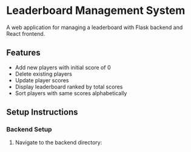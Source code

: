 # Leaderboard Management System

A web application for managing a leaderboard with Flask backend and React frontend.

## Features

- Add new players with initial score of 0
- Delete existing players
- Update player scores
- Display leaderboard ranked by total scores
- Sort players with same scores alphabetically

## Setup Instructions

### Backend Setup

1. Navigate to the backend directory: